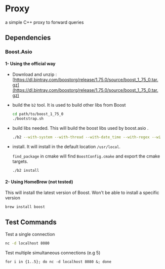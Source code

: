 # Proxy
a simple C++ proxy to forward queries

## Dependencies
### Boost.Asio
#### 1- Using the official way
- Download and unzip : [https://dl.bintray.com/boostorg/release/1.75.0/source/boost_1_75_0.tar.gz](https://dl.bintray.com/boostorg/release/1.75.0/source/boost_1_75_0.tar.gz)

- build the `b2` tool. It is used to build other libs from Boost

    ```bash
    cd path/to/boost_1_75_0
    ./bootstrap.sh
    ```

- build libs needed. This will build the boost libs used by boost.asio .

    ```bash
    ./b2 --with-system --with-thread --with-date_time --with-regex --with-serialization stage
    ```

- install. It will install in the default location `/usr/local`.

    `find_package` in cmake will find `BoostConfig.cmake` and export the cmake targets. 

    ```bash
    ./b2 install
    ```
#### 2- Using HomeBrew (not tested)
This will install the latest version of Boost. Won't be able to install a specific version
```bash
brew install boost
```

## Test Commands
Test a single connection
```sh
nc -d localhost 8080
```

Test multiple simultaneous connections (e.g 5)
```shell
for i in {1..5}; do nc -d localhost 8080 &; done
```

